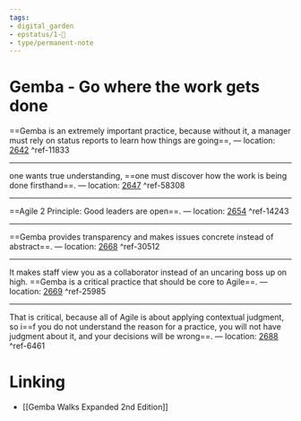 ```yaml
---
tags: 
- digital_garden
- epstatus/1-🌱
- type/permanent-note
---
```

# Gemba - Go where the work gets done

==Gemba is an extremely important practice, because without it, a manager must rely on status reports to learn how things are going==, — location: [2642](kindle://book?action=open&asin=B08TPJWLHC&location=2642) ^ref-11833

---
one wants true understanding, ==one must discover how the work is being done firsthand==. — location: [2647](kindle://book?action=open&asin=B08TPJWLHC&location=2647) ^ref-58308

---
==Agile 2 Principle: Good leaders are open==. — location: [2654](kindle://book?action=open&asin=B08TPJWLHC&location=2654) ^ref-14243

---
==Gemba provides transparency and makes issues concrete instead of abstract==. — location: [2668](kindle://book?action=open&asin=B08TPJWLHC&location=2668) ^ref-30512

---
It makes staff view you as a collaborator instead of an uncaring boss up on high. ==Gemba is a critical practice that should be core to Agile==. — location: [2669](kindle://book?action=open&asin=B08TPJWLHC&location=2669) ^ref-25985


---
That is critical, because all of Agile is about applying contextual judgment, so i==f you do not understand the reason for a practice, you will not have judgment about it, and your decisions will be wrong==. — location: [2688](kindle://book?action=open&asin=B08TPJWLHC&location=2688) ^ref-6461


# Linking
+ [[Gemba Walks Expanded 2nd Edition]]

